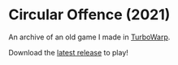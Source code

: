 # Circular Offence (2021)
An archive of an old game I made in [TurboWarp](https://turbowarp.org/).

Download the [latest release](https://github.com/KojoBailey/circular-offence-2021/releases/latest) to play!
